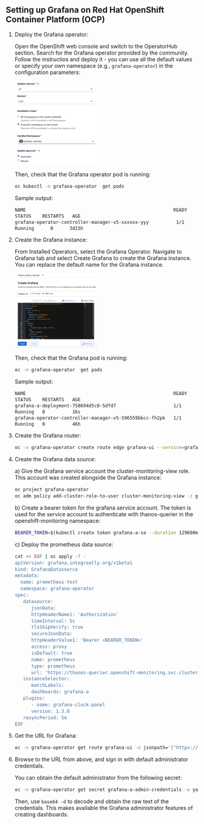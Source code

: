 ## Setting up Grafana on Red Hat OpenShift Container Platform (OCP)

1. Deploy the Grafana operator:

   Open the OpenShift web console and switch to the OperatorHub section. Search for the Grafana operator provided by the community. Follow the instructios and deploy it - you can use all the default values or specify your own namespace (e.g., `grafana-operator`) in the configuration parameters:

   <img src="images/grafana-operator-setup.png" width="45%" height="45%" title="grafana-operator-setup">

   Then, check that the Grafana operator pod is running:

   ```bash
   oc kubectl -n grafana-operator  get pods
   ```

   Sample output:

   ```console 
   NAME                                                      READY   STATUS    RESTARTS   AGE
   grafana-operator-controller-manager-v5-xxxxxx-yyy          1/1    Running      0      3d15h
   ```

2. Create the Grafana instance:

    From Installed Operators, select the Grafana Operator.
    Navigate to Grafana tab and select Create Grafana to create the Grafana instance. You can replace the default name for the Grafana instance. 

     <img src="images/grafana-instance-setup.png" width="45%" height="45%" title="grafana-instance-setup">


    Then, check that the Grafana pod is running: 

    ```bash
    oc -n grafana-operator  get pods
    ```

    Sample output:
    ```console 
    NAME                                                      READY   STATUS    RESTARTS   AGE
    grafana-a-deployment-758694d5c8-5dfd7                     1/1     Running   0          16s
    grafana-operator-controller-manager-v5-596559bbcc-fh2pk   1/1     Running   0          46h
    ```

3. Create the Grafana router:

   ```bash
   oc -n grafana-operator create route edge grafana-ui --service=grafana-a-service
   ```

4. Create the Grafana data source:

   a) Give the Grafana service account the cluster-monitoring-view role. This account was created alongside the Grafana instance:

      ```bash
      oc project grafana-operator
      oc adm policy add-cluster-role-to-user cluster-monitoring-view -z grafana-a-sa
      ```

   b) Create a bearer token for the grafana service account. The token is used for the service account to authenticate with thanos-querier in the openshift-monitoring namespace:

      ```bash
      BEARER_TOKEN=$(kubectl create token grafana-a-sa --duration 129600m --namespace grafana-operator)
      ```

   c) Deploy the prometheus data source:

      ```bash
      cat << EOF | oc apply -f -
      apiVersion: grafana.integreatly.org/v1beta1
      kind: GrafanaDatasource
      metadata:
        name: prometheus-test
        namespace: grafana-operator
      spec:
         datasource:
            jsonData:
            httpHeaderName1: 'Authorization'
            timeInterval: 5s
            tlsSkipVerify: true
            secureJsonData:
            httpHeaderValue1: 'Bearer <BEARER_TOKEN>'
            access: proxy
            isDefault: true
            name: prometheus
            type: prometheus
            url: 'https://thanos-querier.openshift-monitoring.svc.cluster.local:9091'
         instanceSelector:
            matchLabels:
            dashboards: grafana-a
         plugins:
            - name: grafana-clock-panel
            version: 1.3.0
         resyncPeriod: 5m
      EOF
      ```


5. Get the URL for Grafana:

   ```bash
   oc -n grafana-operator get route grafana-ui -o jsonpath='{"https://"}{.spec.host}{"\n"}'
   ```

6. Browse to the URL from above, and sign in with default administrator credentials.

   You can obtain the default administrator from the following secret:

   ```bash
   oc -n grafana-operator get secret grafana-a-admin-credentials -o yaml
   ```

   Then, use `base64 -d` to decode and obtain the raw text of the credentials. This makes available the Grafana administrator features of creating dashboards.